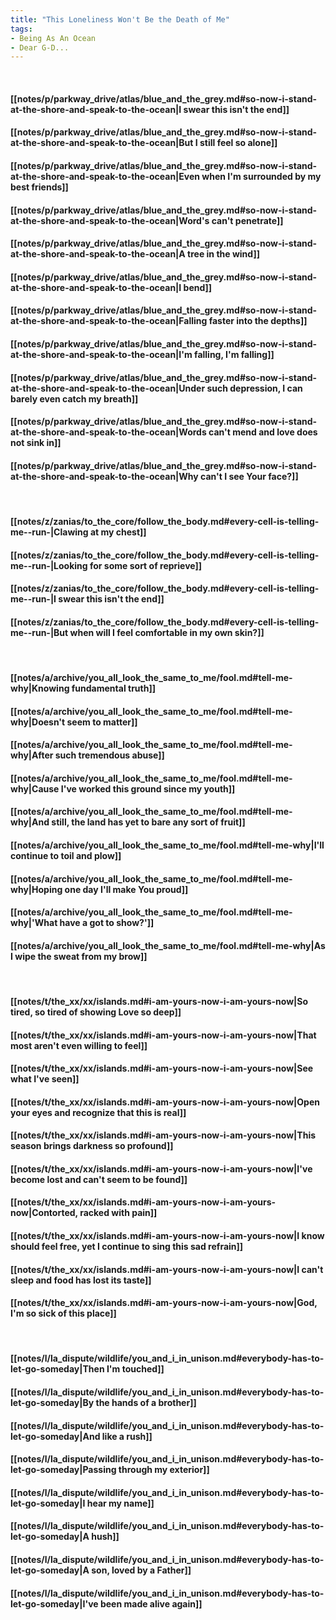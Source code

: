 ```yaml
---
title: "This Loneliness Won't Be the Death of Me"
tags:
- Being As An Ocean
- Dear G-D...
---
```

&nbsp;
#### [[notes/p/parkway_drive/atlas/blue_and_the_grey.md#so-now-i-stand-at-the-shore-and-speak-to-the-ocean|I swear this isn't the end]]
#### [[notes/p/parkway_drive/atlas/blue_and_the_grey.md#so-now-i-stand-at-the-shore-and-speak-to-the-ocean|But I still feel so alone]]
#### [[notes/p/parkway_drive/atlas/blue_and_the_grey.md#so-now-i-stand-at-the-shore-and-speak-to-the-ocean|Even when I'm surrounded by my best friends]]
#### [[notes/p/parkway_drive/atlas/blue_and_the_grey.md#so-now-i-stand-at-the-shore-and-speak-to-the-ocean|Word's can't penetrate]]
#### [[notes/p/parkway_drive/atlas/blue_and_the_grey.md#so-now-i-stand-at-the-shore-and-speak-to-the-ocean|A tree in the wind]]
#### [[notes/p/parkway_drive/atlas/blue_and_the_grey.md#so-now-i-stand-at-the-shore-and-speak-to-the-ocean|I bend]]
#### [[notes/p/parkway_drive/atlas/blue_and_the_grey.md#so-now-i-stand-at-the-shore-and-speak-to-the-ocean|Falling faster into the depths]]
#### [[notes/p/parkway_drive/atlas/blue_and_the_grey.md#so-now-i-stand-at-the-shore-and-speak-to-the-ocean|I'm falling, I'm falling]]
#### [[notes/p/parkway_drive/atlas/blue_and_the_grey.md#so-now-i-stand-at-the-shore-and-speak-to-the-ocean|Under such depression, I can barely even catch my breath]]
#### [[notes/p/parkway_drive/atlas/blue_and_the_grey.md#so-now-i-stand-at-the-shore-and-speak-to-the-ocean|Words can't mend and love does not sink in]]
#### [[notes/p/parkway_drive/atlas/blue_and_the_grey.md#so-now-i-stand-at-the-shore-and-speak-to-the-ocean|Why can't I see Your face?]]
&nbsp;
#### [[notes/z/zanias/to_the_core/follow_the_body.md#every-cell-is-telling-me--run-|Clawing at my chest]]
#### [[notes/z/zanias/to_the_core/follow_the_body.md#every-cell-is-telling-me--run-|Looking for some sort of reprieve]]
#### [[notes/z/zanias/to_the_core/follow_the_body.md#every-cell-is-telling-me--run-|I swear this isn't the end]]
#### [[notes/z/zanias/to_the_core/follow_the_body.md#every-cell-is-telling-me--run-|But when will I feel comfortable in my own skin?]]
&nbsp;
#### [[notes/a/archive/you_all_look_the_same_to_me/fool.md#tell-me-why|Knowing fundamental truth]]
#### [[notes/a/archive/you_all_look_the_same_to_me/fool.md#tell-me-why|Doesn't seem to matter]]
#### [[notes/a/archive/you_all_look_the_same_to_me/fool.md#tell-me-why|After such tremendous abuse]]
#### [[notes/a/archive/you_all_look_the_same_to_me/fool.md#tell-me-why|Cause I've worked this ground since my youth]]
#### [[notes/a/archive/you_all_look_the_same_to_me/fool.md#tell-me-why|And still, the land has yet to bare any sort of fruit]]
#### [[notes/a/archive/you_all_look_the_same_to_me/fool.md#tell-me-why|I'll continue to toil and plow]]
#### [[notes/a/archive/you_all_look_the_same_to_me/fool.md#tell-me-why|Hoping one day I'll make You proud]]
#### [[notes/a/archive/you_all_look_the_same_to_me/fool.md#tell-me-why|'What have a got to show?']]
#### [[notes/a/archive/you_all_look_the_same_to_me/fool.md#tell-me-why|As I wipe the sweat from my brow]]
&nbsp;
#### [[notes/t/the_xx/xx/islands.md#i-am-yours-now-i-am-yours-now|So tired, so tired of showing Love so deep]]
#### [[notes/t/the_xx/xx/islands.md#i-am-yours-now-i-am-yours-now|That most aren't even willing to feel]]
#### [[notes/t/the_xx/xx/islands.md#i-am-yours-now-i-am-yours-now|See what I've seen]]
#### [[notes/t/the_xx/xx/islands.md#i-am-yours-now-i-am-yours-now|Open your eyes and recognize that this is real]]
#### [[notes/t/the_xx/xx/islands.md#i-am-yours-now-i-am-yours-now|This season brings darkness so profound]]
#### [[notes/t/the_xx/xx/islands.md#i-am-yours-now-i-am-yours-now|I've become lost and can't seem to be found]]
#### [[notes/t/the_xx/xx/islands.md#i-am-yours-now-i-am-yours-now|Contorted, racked with pain]]
#### [[notes/t/the_xx/xx/islands.md#i-am-yours-now-i-am-yours-now|I know should feel free, yet I continue to sing this sad refrain]]
#### [[notes/t/the_xx/xx/islands.md#i-am-yours-now-i-am-yours-now|I can't sleep and food has lost its taste]]
#### [[notes/t/the_xx/xx/islands.md#i-am-yours-now-i-am-yours-now|God, I'm so sick of this place]]
&nbsp;
#### [[notes/l/la_dispute/wildlife/you_and_i_in_unison.md#everybody-has-to-let-go-someday|Then I'm touched]]
#### [[notes/l/la_dispute/wildlife/you_and_i_in_unison.md#everybody-has-to-let-go-someday|By the hands of a brother]]
#### [[notes/l/la_dispute/wildlife/you_and_i_in_unison.md#everybody-has-to-let-go-someday|And like a rush]]
#### [[notes/l/la_dispute/wildlife/you_and_i_in_unison.md#everybody-has-to-let-go-someday|Passing through my exterior]]
#### [[notes/l/la_dispute/wildlife/you_and_i_in_unison.md#everybody-has-to-let-go-someday|I hear my name]]
#### [[notes/l/la_dispute/wildlife/you_and_i_in_unison.md#everybody-has-to-let-go-someday|A hush]]
#### [[notes/l/la_dispute/wildlife/you_and_i_in_unison.md#everybody-has-to-let-go-someday|A son, loved by a Father]]
#### [[notes/l/la_dispute/wildlife/you_and_i_in_unison.md#everybody-has-to-let-go-someday|I've been made alive again]]
